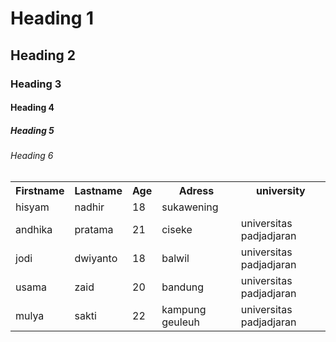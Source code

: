  <h1>Heading 1</h1>
<h2>Heading 2</h2>
<h3>Heading 3</h3>
<h4>Heading 4</h4>
<h5>Heading 5</h5>
<h6>Heading 6</h6> 

 <table style="width:100%">
  <tr>
    <th>Firstname</th>
    <th>Lastname</th>
    <th>Age</th>
    <th>Adress</th>
    <th>university</th>
  </tr>
  <tr>
    <td>hisyam</td>
    <td>nadhir</td>
    <td>18</td>
    <td>sukawening</td>
  </tr>
  <tr>
    <td>andhika</td>
    <td>pratama</td>
    <td>21</td>
    <td>ciseke</td>
    <td>universitas padjadjaran</td>
  </tr>
  <tr>
    <td>jodi</td>
    <td>dwiyanto</td>
    <td>18</td>
    <td>balwil</td>
    <td>universitas padjadjaran</td>
  </tr>
  <tr>
    <td>usama</td>
    <td>zaid</td>
    <td>20</td>
    <td>bandung</td>
    <td>universitas padjadjaran</td>
  </tr>
  <tr>
    <td>mulya</td>
    <td>sakti</td>
    <td>22</td>
    <td>kampung geuleuh</td>
    <td>universitas padjadjaran</td>
  </tr>
</table> 
